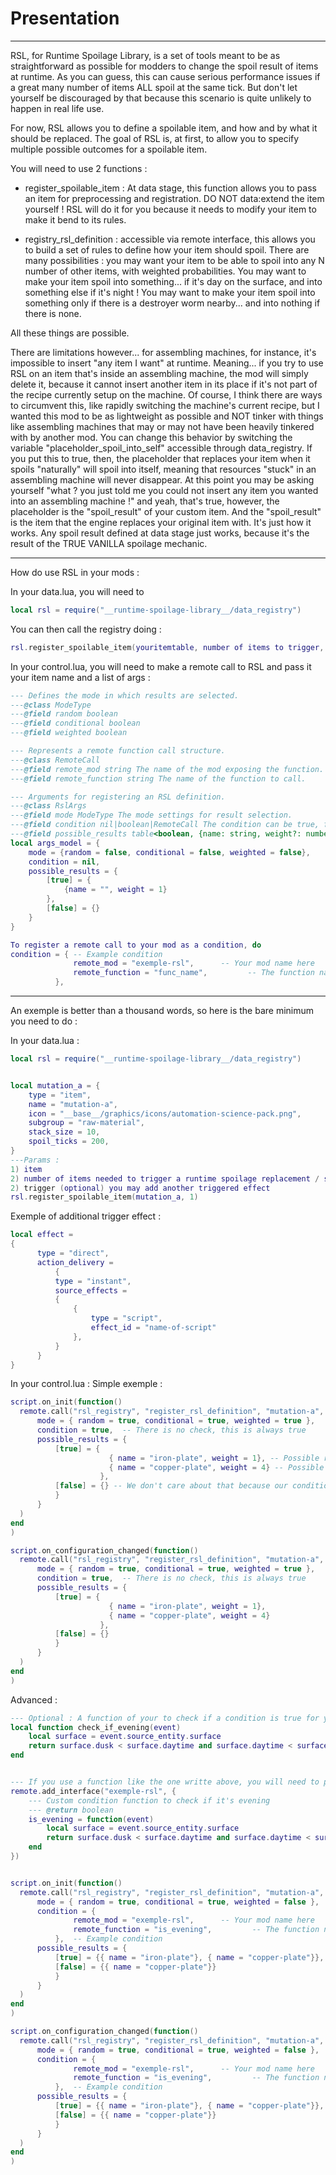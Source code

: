 # Presentation
---------
RSL, for Runtime Spoilage Library, is a set of tools meant to be as straightforward as possible for modders to change the spoil result of items at runtime.
As you can guess, this can cause serious performance issues if a great many number of items ALL spoil at the same tick. But don't let yourself be discouraged by that because this scenario is quite unlikely to happen in real life use.

For now, RSL allows you to define a spoilable item, and how and by what it should be replaced.
The goal of RSL is, at first, to allow you to specify multiple possible outcomes for a spoilable item.

You will need to use 2 functions : 
- register_spoilable_item : At data stage, this function allows you to pass an item for preprocessing and registration.
DO NOT data:extend the item yourself ! RSL will do it for you because it needs to modify your item to make it bend to its rules.

- registry_rsl_definition : accessible via remote interface, this allows you to build a set of rules to define how your item should spoil.
There are many possibilities : you may want your item to be able to spoil into any N number of other items, with weighted probabilities.
You may want to make your item spoil into something... if it's day on the surface, and into something else if it's night !
You may want to make your item spoil into something only if there is a destroyer worm nearby... and into nothing if there is none.

All these things are possible.

There are limitations however... for assembling machines, for instance, it's impossible to insert "any item I want" at runtime. Meaning... if you try to use RSL on an item that's inside an assembling machine,
the mod will simply delete it, because it cannot insert another item in its place if it's not part of the recipe currently setup on the machine. Of course, I think there are ways to circumvent this, like rapidly switching the machine's current recipe,
but I wanted this mod to be as lightweight as possible and NOT tinker with things like assembling machines that may or may not have been heavily tinkered with by another mod.
You can change this behavior by switching the variable "placeholder_spoil_into_self" accessible through data_registry.
If you put this to true, then, the placeholder that replaces your item when it spoils "naturally" will spoil into itself, meaning that resources "stuck" in an assembling machine will never disappear.
At this point you may be asking yourself "what ? you just told me you could not insert any item you wanted into an assembling machine !" and yeah, that's true, however, the placeholder is the "spoil_result" of your custom item.
And the "spoil_result" is the item that the engine replaces your original item with. It's just how it works. Any spoil result defined at data stage just works, because it's the result of the TRUE VANILLA spoilage mechanic.

---------
How do use RSL in your mods :

In your data.lua, you will need to 
```lua
local rsl = require("__runtime-spoilage-library__/data_registry")

```
You can then call the registry doing :
```lua
rsl.register_spoilable_item(youritemtable, number of items to trigger, fallback_item_name (optional), custom script (optional) )
```
In your control.lua, you will need to make a remote call to RSL and pass it your item name and a list of args :

```lua
--- Defines the mode in which results are selected.
---@class ModeType
---@field random boolean
---@field conditional boolean
---@field weighted boolean

--- Represents a remote function call structure.
---@class RemoteCall
---@field remote_mod string The name of the mod exposing the function.
---@field remote_function string The name of the function to call.

--- Arguments for registering an RSL definition.
---@class RslArgs
---@field mode ModeType The mode settings for result selection.
---@field condition nil|boolean|RemoteCall The condition can be true, false, or a remote call structure.
---@field possible_results table<boolean, {name: string, weight?: number}[]> The possible outcomes based on condition results.
local args_model = {
    mode = {random = false, conditional = false, weighted = false},
    condition = nil,
    possible_results = {
        [true] = {
            {name = "", weight = 1}
        },
        [false] = {}
    }
}
```
```lua
To register a remote call to your mod as a condition, do       
condition = { -- Example condition
              remote_mod = "exemple-rsl",      -- Your mod name here
              remote_function = "func_name",         -- The function name to call
          },

```

------------------
An exemple is better than a thousand words, so here is the bare minimum you need to do :

In your data.lua :
```lua
local rsl = require("__runtime-spoilage-library__/data_registry")


local mutation_a = {
    type = "item",
    name = "mutation-a",
    icon = "__base__/graphics/icons/automation-science-pack.png",
    subgroup = "raw-material",
    stack_size = 10,
    spoil_ticks = 200,
}
---Params :
1) item
2) number of items needed to trigger a runtime spoilage replacement / script effect
2) trigger (optional) you may add another triggered effect
rsl.register_spoilable_item(mutation_a, 1)

```
Exemple of additional trigger effect :
```lua
local effect =
{
      type = "direct",
      action_delivery =
          {
          type = "instant",
          source_effects = 
          {
              {
                  type = "script",
                  effect_id = "name-of-script"
              },
          }
      }
}
```

In your control.lua :
Simple exemple : 
```lua
script.on_init(function()
  remote.call("rsl_registry", "register_rsl_definition", "mutation-a", { -- You call the "rsl_registry" to use "register_rsl_definition" and pass it the name of your custom item "mutation-a"
      mode = { random = true, conditional = true, weighted = true },
      condition = true,  -- There is no check, this is always true
      possible_results = {
          [true] = {
                      { name = "iron-plate", weight = 1}, -- Possible result 1
                      { name = "copper-plate", weight = 4} -- Possible result 2
                    },
          [false] = {} -- We don't care about that because our condition key has the value true at all times
          }
      }
  )
end
)

script.on_configuration_changed(function()
  remote.call("rsl_registry", "register_rsl_definition", "mutation-a", { 
      mode = { random = true, conditional = true, weighted = true },
      condition = true,  -- There is no check, this is always true
      possible_results = {
          [true] = {
                      { name = "iron-plate", weight = 1},
                      { name = "copper-plate", weight = 4}
                    },
          [false] = {} 
          }
      }
  )
end
)
```



Advanced :
```lua
--- Optional : A function of your to check if a condition is true for your item to spoil.
local function check_if_evening(event)
    local surface = event.source_entity.surface
    return surface.dusk < surface.daytime and surface.daytime < surface.dawn
end


--- If you use a function like the one writte above, you will need to provide a remote interface to RSL
remote.add_interface("exemple-rsl", {
    --- Custom condition function to check if it's evening
    --- @return boolean
    is_evening = function(event)
        local surface = event.source_entity.surface
        return surface.dusk < surface.daytime and surface.daytime < surface.dawn
    end
})


script.on_init(function()
  remote.call("rsl_registry", "register_rsl_definition", "mutation-a", { -- You call the "rsl_registry" to use "register_rsl_definition" and pass it the name of your custom item "mutation-a"
      mode = { random = true, conditional = true, weighted = false },
      condition = {
              remote_mod = "exemple-rsl",      -- Your mod name here
              remote_function = "is_evening",         -- The function name to call
          },  -- Example condition
      possible_results = {
          [true] = {{ name = "iron-plate"}, { name = "copper-plate"}},
          [false] = {{ name = "copper-plate"}}
          }
      }
  )
end
)

script.on_configuration_changed(function()
  remote.call("rsl_registry", "register_rsl_definition", "mutation-a", { -- You call the "rsl_registry" to use "register_rsl_definition" and pass it the name of your custom item "mutation-a"
      mode = { random = true, conditional = true, weighted = false },
      condition = {
              remote_mod = "exemple-rsl",      -- Your mod name here
              remote_function = "is_evening",         -- The function name to call
          },  -- Example condition
      possible_results = {
          [true] = {{ name = "iron-plate"}, { name = "copper-plate"}},
          [false] = {{ name = "copper-plate"}}
          }
      }
  )
end
)

```
